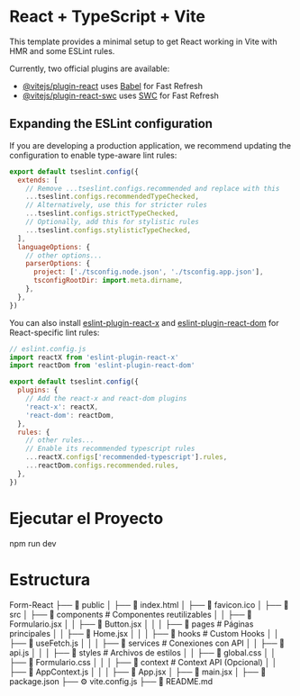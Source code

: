 # React + TypeScript + Vite

This template provides a minimal setup to get React working in Vite with HMR and some ESLint rules.

Currently, two official plugins are available:

- [@vitejs/plugin-react](https://github.com/vitejs/vite-plugin-react/blob/main/packages/plugin-react/README.md) uses [Babel](https://babeljs.io/) for Fast Refresh
- [@vitejs/plugin-react-swc](https://github.com/vitejs/vite-plugin-react-swc) uses [SWC](https://swc.rs/) for Fast Refresh

## Expanding the ESLint configuration

If you are developing a production application, we recommend updating the configuration to enable type-aware lint rules:

```js
export default tseslint.config({
  extends: [
    // Remove ...tseslint.configs.recommended and replace with this
    ...tseslint.configs.recommendedTypeChecked,
    // Alternatively, use this for stricter rules
    ...tseslint.configs.strictTypeChecked,
    // Optionally, add this for stylistic rules
    ...tseslint.configs.stylisticTypeChecked,
  ],
  languageOptions: {
    // other options...
    parserOptions: {
      project: ['./tsconfig.node.json', './tsconfig.app.json'],
      tsconfigRootDir: import.meta.dirname,
    },
  },
})
```

You can also install [eslint-plugin-react-x](https://github.com/Rel1cx/eslint-react/tree/main/packages/plugins/eslint-plugin-react-x) and [eslint-plugin-react-dom](https://github.com/Rel1cx/eslint-react/tree/main/packages/plugins/eslint-plugin-react-dom) for React-specific lint rules:

```js
// eslint.config.js
import reactX from 'eslint-plugin-react-x'
import reactDom from 'eslint-plugin-react-dom'

export default tseslint.config({
  plugins: {
    // Add the react-x and react-dom plugins
    'react-x': reactX,
    'react-dom': reactDom,
  },
  rules: {
    // other rules...
    // Enable its recommended typescript rules
    ...reactX.configs['recommended-typescript'].rules,
    ...reactDom.configs.recommended.rules,
  },
})
```
# Ejecutar el Proyecto
npm run dev
# Estructura

Form-React
├── 📂 public
│   ├── 📝 index.html
│   ├── 🎨 favicon.ico
│
├── 📂 src
│   ├── 📂 components  # Componentes reutilizables
│   │   ├── 📝 Formulario.jsx
│   │   ├── 📝 Button.jsx
│   │
│   ├── 📂 pages  # Páginas principales
│   │   ├── 📝 Home.jsx
│   │
│   ├── 📂 hooks  # Custom Hooks
│   │   ├── 📝 useFetch.js
│   │
│   ├── 📂 services  # Conexiones con API
│   │   ├── 📝 api.js
│   │
│   ├── 📂 styles  # Archivos de estilos
│   │   ├── 🎨 global.css
│   │   ├── 🎨 Formulario.css
│   │
│   ├── 📂 context  # Context API (Opcional)
│   │   ├── 📝 AppContext.js
│   │
│   ├── 📝 App.jsx
│   ├── 📝 main.jsx
│
├── 📝 package.json
├── ⚙️ vite.config.js
├── 📖 README.md
